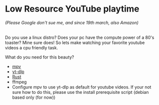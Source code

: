 # Low Resource YouTube playtime
###### (Please Google don't sue me, and since 19th march, also Amazon)

Do you use a linux distro? Does your pc have the compute power of a 80's toaster? Mine sure does! So lets make watching your favorite youtube videos a cpu friendly task.

What do you need for this beauty?
- [mpv](https://mpv.io/)
- [yt-dlp](https://github.com/yt-dlp/yt-dlp)
- [Rust](https://www.rust-lang.org/)
- ffmpeg
- Configure mpv to use yt-dlp as default for youtube videos. If your not sure how to do this, please use the install prerequisite script (debian based only (for now))
